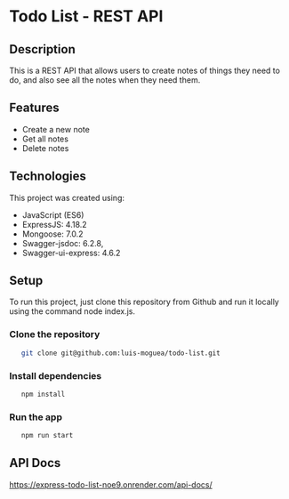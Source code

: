 # Todo List - REST API

## Description
This is a REST API that allows users to create notes of things they need to do, and also see all the notes when they need them.

## Features
* Create a new note
* Get all notes
* Delete notes

## Technologies
This project was created using:

* JavaScript (ES6)
* ExpressJS:  4.18.2
* Mongoose: 7.0.2
* Swagger-jsdoc: 6.2.8,
* Swagger-ui-express: 4.6.2

## Setup
To run this project, just clone this repository from Github and run it locally using the command node index.js.

### Clone the repository
```bash
   git clone git@github.com:luis-moguea/todo-list.git
```

### Install dependencies
```bash
   npm install
```

### Run the app
```bash
   npm run start
```

## API Docs

https://express-todo-list-noe9.onrender.com/api-docs/
